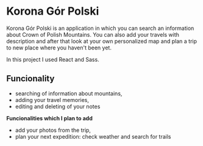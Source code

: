 # Korona Gór Polski
Korona Gór Polski is an application in which you can search an information about Crown of Polish Mountains. You can also add your travels with description and after that look at your own personalized map and plan a trip to new place where you haven't been yet.

In this project I used React and Sass.


## Funcionality
- searching of information about mountains,
- adding your travel memories,
- editing and deleting of your notes

**Funcionalities which I plan to add**
- add your photos from the trip,
- plan your next expedition: check weather and search for trails

